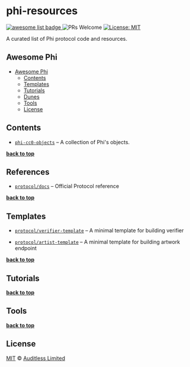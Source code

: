 # phi-resources

<a href="https://github.com/sindresorhus/awesome"> <img alt="awesome list badge" src="https://cdn.rawgit.com/sindresorhus/awesome/d7305f38d29fed78fa85652e3a63e154dd8e8829/media/badge.svg"> </a> ![PRs Welcome](https://img.shields.io/badge/PRs-welcome-green.svg) [![License: MIT](https://img.shields.io/badge/License-MIT-yellow.svg)](https://github.com/auditless/awesome-cairo/blob/main/LICENSE)

A curated list of Phi protocol code and resources.

## Awesome Phi

- [Awesome Phi](#awesome-phi-----)
  - [Contents](#contents)
  - [Templates](#templates)
  - [Tutorials](#tutorials)
  - [Dunes](#dune)
  - [Tools](#tools)
  - [License](#license)

## Contents

- [`phi-cc0-objects`](https://github.com/PHI-LABS-INC/phi-objects) – A collection of Phi's objects.

**[back to top](#contents)**

## References

- [`protocol/docs`](https://github.com/) – Official Protocol reference

**[back to top](#contents)**

## Templates

- [`protocol/verifier-template`](https://github.com/PHI-LABS-INC/verifier-template) – A minimal template for building verifier

- [`protocol/artist-template`](https://github.com/PHI-LABS-INC/artist-template) – A minimal template for building artwork endpoint

**[back to top](#contents)**

## Tutorials

**[back to top](#contents)**

## Tools

**[back to top](#contents)**

## License

[MIT](https://github.com/auditless/cairo-template/blob/main/LICENSE) © [Auditless Limited](https://www.auditless.com)
